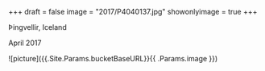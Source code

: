 +++
draft = false
image = "2017/P4040137.jpg"
showonlyimage = true
+++

Þingvellir, Iceland

April 2017
<!--more-->
![picture]({{.Site.Params.bucketBaseURL}}{{ .Params.image }})
